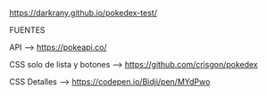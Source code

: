 https://darkrany.github.io/pokedex-test/


FUENTES

API --> https://pokeapi.co/

CSS solo de lista y botones --> https://github.com/crisgon/pokedex

CSS Detalles --> https://codepen.io/Bidji/pen/MYdPwo
